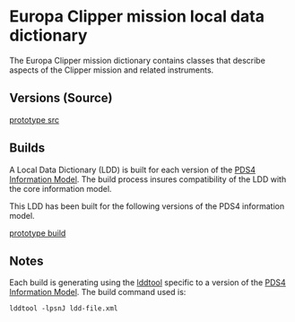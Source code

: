# Europa Clipper mission local data dictionary

The Europa Clipper mission dictionary contains classes that describe aspects of the Clipper mission and related instruments.

## Versions (Source)

[prototype src](src/)
<!-- - [1.0.0.0](src/1.0.0.0) -->

## Builds

A Local Data Dictionary (LDD) is built for each version of the [PDS4 Information Model](https://pds.nasa.gov/pds4/doc/im/).
The build process insures compatibility of the LDD with the core information model.

This LDD has been built for the following versions of the PDS4 information model.

[prototype build](build/)
<!-- - [1.12.0.0](build/1.12.0.0) -->

## Notes

Each build is generating using the [lddtool](https://pds.nasa.gov/pds4/software/ldd/) specific to a version of the [PDS4 Information Model](https://pds.nasa.gov/pds4/doc/im/). The build command used is:

```
lddtool -lpsnJ ldd-file.xml
```
